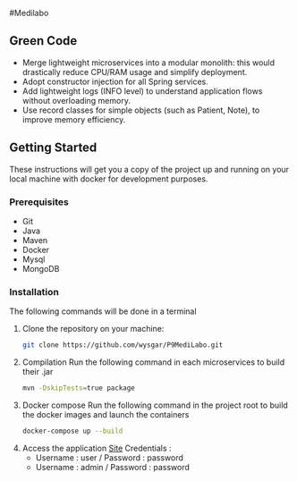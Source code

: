 #Medilabo

## Green Code

- Merge lightweight microservices into a modular monolith: this would drastically reduce CPU/RAM usage and simplify deployment.
- Adopt constructor injection for all Spring services.
- Add lightweight logs (INFO level) to understand application flows without overloading memory.
- Use record classes for simple objects (such as Patient, Note), to improve memory efficiency.

## Getting Started

These instructions will get you a copy of the project up and running on your local machine with docker for development purposes.

### Prerequisites

- Git
- Java
- Maven
- Docker
- Mysql
- MongoDB

### Installation

The following commands will be done in a terminal

1. Clone the repository on your machine:
   ```bash
   git clone https://github.com/wysgar/P9MediLabo.git

3. Compilation
   Run the following command in each microservices to build their .jar
   ```bash
   mvn -DskipTests=true package

4. Docker compose
   Run the following command in the project root to build the docker images and launch the containers
   ```bash
   docker-compose up --build

5. Access the application
   [Site]([URL](http://localhost:8080/patient/list))
   Credentials :
     - Username : user / Password : password
     - Username : admin / Password : password
